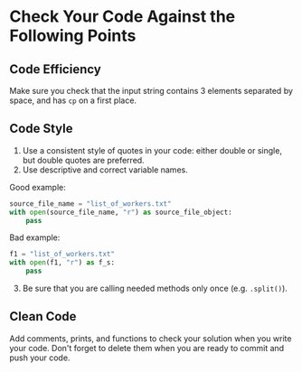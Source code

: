 # Check Your Code Against the Following Points

## Code Efficiency

Make sure you check that the input string contains 3 elements separated by space, and has `cp` on a first place.

## Code Style

1. Use a consistent style of quotes in your code: either double or single, but double quotes are preferred.
2. Use descriptive and correct variable names.

Good example:

```python
source_file_name = "list_of_workers.txt"
with open(source_file_name, "r") as source_file_object:
    pass
```

Bad example:

```python
f1 = "list_of_workers.txt"
with open(f1, "r") as f_s:
    pass
```

3. Be sure that you are calling needed methods only once (e.g. `.split()`).

## Clean Code

Add comments, prints, and functions to check your solution when you write your code. 
Don't forget to delete them when you are ready to commit and push your code.
